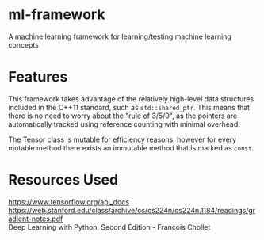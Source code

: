 # ml-framework
A machine learning framework for learning/testing machine learning concepts

# Features
This framework takes advantage of the relatively high-level data structures included in the C++11 standard, such as ```std::shared_ptr```.
This means that there is no need to worry about the "rule of 3/5/0", as the pointers are automatically tracked using reference counting
with minimal overhead.

The Tensor class is mutable for efficiency reasons, however for every mutable method there exists an immutable method that is marked as ```const```.

# Resources Used
https://www.tensorflow.org/api_docs \
https://web.stanford.edu/class/archive/cs/cs224n/cs224n.1184/readings/gradient-notes.pdf \
Deep Learning with Python, Second Edition - Francois Chollet
